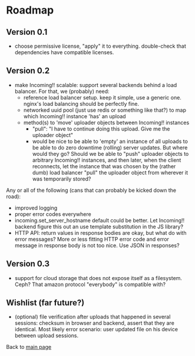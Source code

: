 Roadmap
=======


Version 0.1
-----------

* choose permissive license, "apply" it to everything. double-check that dependencies have compatible licenses.


Version 0.2
-----------

* make Incoming!! scalable: support several backends behind a load balancer. For that, we (probably) need:
  * reference load balancer setup. keep it simple, use a generic one. nginx's load balancing should be perfectly fine.
  * networked uuid pool (just use redis or something like that?) to map which Incoming!! instance 'has' an upload
  * method(s) to 'move' uploader objects between Incoming!! instances
    * "pull": "I have to continue doing this upload. Give me the uploader object"
    * would be nice to be able to 'empty' an instance of all uploads to be able to do zero downtime (rolling) server updates. But where would they go? Should we be able to "push" uploader objects to arbitrary Incoming!! instances, and then later, when the client reconnects, let the instance that was chosen by the (rather dumb) load balancer "pull" the uploader object from wherever it was temporarily stored?

Any or all of the following (cans that can probably be kicked down the road):

* improved logging
* proper error codes everywhere
* incoming.set\_server\_hostname default could be better. Let Incoming!! backend figure this out an use template substitution in the JS library?
* HTTP API: return values in response bodies are okay, but what do with error messages? More or less fitting HTTP error code and error message in response body is not too nice. Use JSON in responses?


Version 0.3
-----------

* support for cloud storage that does not expose itself as a filesystem. Ceph? That amazon protocol "everybody" is compatible with?


Wishlist (far future?)
----------------------

* (optional) file verification after uploads that happened in several sessions: checksum in browser and backend, assert that they are identical. Most likely error scenario: user updated file on his device between upload sessions.


Back to [main page](../README.md)
